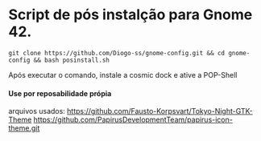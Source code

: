 # Script de pós instalção para Gnome 42.

``` shell
git clone https://github.com/Diogo-ss/gnome-config.git && cd gnome-config && bash posinstall.sh
```

Após executar o comando, instale a cosmic dock e ative a POP-Shell

#### Use por reposabilidade própia

arquivos usados:
https://github.com/Fausto-Korpsvart/Tokyo-Night-GTK-Theme
https://github.com/PapirusDevelopmentTeam/papirus-icon-theme.git

